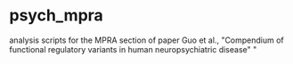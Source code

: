 # psych_mpra
analysis scripts for the MPRA section of paper Guo et al., "Compendium of functional regulatory variants in human neuropsychiatric disease"
"
